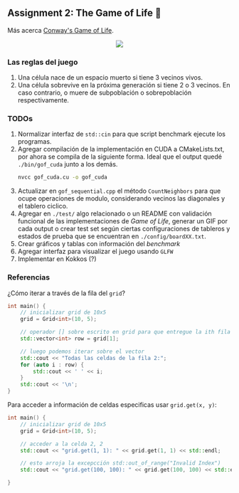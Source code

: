 ## Assignment 2: The Game of Life 👾

Más acerca <a href="https://conwaylife.com/book/" target="_blank">Conway's Game of Life</a>.

<center>
<img src="https://global.discourse-cdn.com/mcneel/uploads/default/original/3X/9/9/9903c2258a7822736a2fcb9628e40bb63f8d0b28.gif">
</center>

### Las reglas del juego

1. Una célula nace de un espacio muerto si tiene 3 vecinos vivos.
2. Una célula sobrevive en la próxima generación si tiene 2 o 3 vecinos. En caso contrario, o muere de subpoblación o sobrepoblación respectivamente.


### TODOs

1. Normalizar interfaz de `std::cin` para que script benchmark ejecute los programas.
2. Agregar compilación de la implementación en CUDA a CMakeLists.txt, por ahora se compila de la siguiente forma. Ideal que el output quedé `./bin/gof_cuda` junto a los demás.
    ```bash
    nvcc gof_cuda.cu -o gof_cuda
    ```
3. Actualizar en `gof_sequential.cpp` el método `CountNeighbors` para que ocupe operaciones de modulo, considerando vecinos las diagonales y el tablero ciclico.
4. Agregar en `./test/` algo relacionado o un README con validación funcional de las implementaciones de _Game of Life_, generar un GIF por cada output o crear test set según ciertas configuraciones de tableros y estados de prueba que se encuentran en `./config/boardXX.txt`.
5. Crear gráficos y tablas con información del _benchmark_
6. Agregar interfaz para visualizar el juego usando `GLFW`
7. Implementar en Kokkos (?)

### Referencias

¿Cómo iterar a través de la fila del `grid`?

```cpp
int main() {
    // inicializar grid de 10x5
    grid = Grid<int>(10, 5);

    // operador [] sobre escrito en grid para que entregue la ith fila
    std::vector<int> row = grid[1];

    // luego podemos iterar sobre el vector
    std::cout << "Todas las celdas de la fila 2:";
    for (auto i : row) {
        std::cout << ' ' << i;
    }
    std::cout << '\n';
}
```

Para acceder a información de celdas especificas usar `grid.get(x, y)`:

```cpp
int main() {
    // inicializar grid de 10x5
    grid = Grid<int>(10, 5);

    // acceder a la celda 2, 2
    std::cout << "grid.get(1, 1): " << grid.get(1, 1) << std::endl;

    // esto arroja la excepcción std::out_of_range("Invalid Index")
    std::cout << "grid.get(100, 100): " << grid.get(100, 100) << std::endl;

}
```

